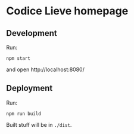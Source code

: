 Codice Lieve homepage
=====================

Development
-----------

Run:

```
npm start
```

and open http://localhost:8080/


Deployment
----------

Run:

```
npm run build
```

Built stuff will be in `./dist`.
